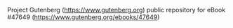 Project Gutenberg (https://www.gutenberg.org) public repository for eBook #47649 (https://www.gutenberg.org/ebooks/47649)
